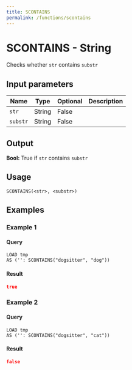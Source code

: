 ```yaml
---
title: SCONTAINS
permalink: /functions/scontains
---
```


# SCONTAINS - String

Checks whether `str` contains `substr`

## Input parameters

| Name | Type | Optional | Description |
| --- | --- | --- | --- |
| `str` | String | False |  |
| `substr` | String | False |  |

## Output

**Bool:** True if `str` contains `substr`

## Usage

```joda
SCONTAINS(<str>, <substr>)
```

## Examples

### Example 1


#### Query
```joda
LOAD tmp
AS ('': SCONTAINS("dogsitter", "dog"))
```
#### Result
```json
true
```


### Example 2


#### Query
```joda
LOAD tmp
AS ('': SCONTAINS("dogsitter", "cat"))
```
#### Result
```json
false
```


